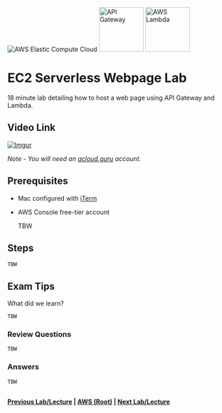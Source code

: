 ![AWS Elastic Compute Cloud](https://i.imgur.com/9awJmtb.png) <img src="https://i.imgur.com/7MCFLgi.png" height="100" title="API Gateway" /> <img src="https://i.imgur.com/Zjwx7ca.png" height="100" title="AWS Lambda" />


EC2 Serverless Webpage Lab
======

18 minute lab detailing how to host a web page using API Gateway and Lambda.


## Video Link

[![Imgur](https://i.imgur.com/aCrjbbn.png)](https://acloud.guru/course/aws-certified-solutions-architect-associate/learn/ec2/e4d57fc6-3a48-c827-fe30-aed6c1bc6051/watch)

*Note - You will need an [acloud.guru](acloud.guru) account.*


## Prerequisites

*   Mac configured with [iTerm](https://iterm2.com/)
*   AWS Console free-tier account

    
    TBW
    

## Steps

    TBW

## Exam Tips

What did we learn? 

    TBW
    

### Review Questions

    TBW
    

### Answers

    TBW


##

**[Previous Lab/Lecture](ec2-lambda.md) | [AWS (Root)](../readme.adoc) | [Next Lab/Lecture](ec2-serverless-webpage-lab.md)** 
